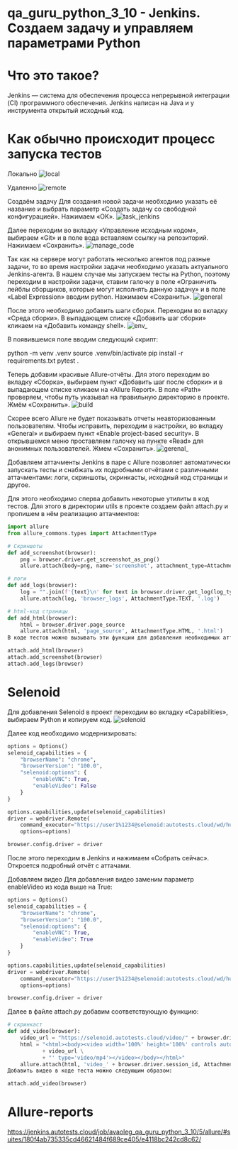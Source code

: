 # qa_guru_python_3_10 -  Jenkins. Создаем задачу и управляем параметрами Python


# Что это такое?
Jenkins — система для обеспечения процесса непрерывной интеграции (CI) программного обеспечения. Jenkins написан на Java и у инструмента открытый исходный код.


# Как обычно происходит процесс запуска тестов
Локально
![local](https://raw.githubusercontent.com/qa-guru/knowledge-base/main/img/les10/les10-1.png)

Удаленно
![remote](https://raw.githubusercontent.com/qa-guru/knowledge-base/main/img/les10/les10-2.png)

Создаём задачу
Для создания новой задачи необходимо указать её название и выбрать параметр «Создать задачу со свободной конфигурацией». Нажимаем «OK».
![task_jenkins](https://raw.githubusercontent.com/qa-guru/knowledge-base/main/img/python/les9/les9-1.png) 


Далее переходим во вкладку «Управление исходным кодом», выбираем «Git» и в поле вода вставляем ссылку на репозиторий. Нажимаем «Сохранить».
![manage_code](https://raw.githubusercontent.com/qa-guru/knowledge-base/main/img/python/les9/les9-2.png)


Так как на сервере могут работать несколько агентов под разные задачи, то во время настройки задачи необходимо указать актуального Jenkins-агента. В нашем случае мы запускаем тесты на Python, поэтому переходим в настройки задачи, ставим галочку в поле «Ограничить лейблы сборщиков, которые могут исполнять данную задачу» и в поле «Label Expression» вводим python. Нажимаем «Сохранить».
![general](https://raw.githubusercontent.com/qa-guru/knowledge-base/main/img/python/les9/les9-3.png)


После этого необходимо добавить шаги сборки. Переходим во вкладку «Среда сборки». В выпадающем списке «Добавить шаг сборки» кликаем на «Добавить команду shell».
![env_](https://raw.githubusercontent.com/qa-guru/knowledge-base/main/img/python/les9/les9-4.png)


В появившемся поле вводим следующий скрипт:

python -m venv .venv
source .venv/bin/activate
pip install -r requirements.txt
pytest .


Теперь добавим красивые Allure-отчёты. Для этого переходим во вкладку «Сборка», выбираем пункт «Добавить шаг после сборки» и в выпадающем списке кликаем на «Allure Report». В поле «Path» проверяем, чтобы путь указывал на правильную директорию в проекте. Жмём «Сохранить».
![build](https://raw.githubusercontent.com/qa-guru/knowledge-base/main/img/python/les9/les9-5.png) 


Скорее всего Allure не будет показывать отчеты неавторизованным пользователям. Чтобы исправить, переходим в настройки, во вкладку «General» и выбираем пункт «Enable project-based security». В открывшемся меню проставляем галочку на пункте «Read» для анонимных пользователей. Жмем «Сохранить».
![gerenal_](https://raw.githubusercontent.com/qa-guru/knowledge-base/main/img/python/les9/les9-6.png)


Добавляем аттачменты
Jenkins в паре с Allure позволяет автоматически запускать тесты и снабжать их подробными отчётами с различными аттачментами: логи, скриншоты, скринкасты, исходный код страницы и другое.

Для этого необходимо сперва добавить некоторые утилиты в код тестов. Для этого в директории utils в проекте создаем файл attach.py и пропишем в нём реализацию аттачментов:
```Python
import allure
from allure_commons.types import AttachmentType

# Скриншоты
def add_screenshot(browser):
    png = browser.driver.get_screenshot_as_png()
    allure.attach(body=png, name='screenshot', attachment_type=AttachmentType.PNG, extension='.png')

# логи
def add_logs(browser):
    log = "".join(f'{text}\n' for text in browser.driver.get_log(log_type='browser'))
    allure.attach(log, 'browser_logs', AttachmentType.TEXT, '.log')

# html-код страницы
def add_html(browser):
    html = browser.driver.page_source
    allure.attach(html, 'page_source', AttachmentType.HTML, '.html')
В коде тестов можно вызывать эти функции для добавления необходимых аттачей. К примеру:

attach.add_html(browser)
attach.add_screenshot(browser)
attach.add_logs(browser)
```

# Selenoid
Для добавления Selenoid в проект переходим во вкладку «Capabilities», выбираем Python и копируем код.
![selenoid](https://raw.githubusercontent.com/qa-guru/knowledge-base/main/img/python/les9/les9-7.png)


Далее код необходимо модернизировать:
```Python
options = Options()
selenoid_capabilities = {
    "browserName": "chrome",
    "browserVersion": "100.0",
    "selenoid:options": {
        "enableVNC": True,
        "enableVideo": False
    }
}

options.capabilities,update(selenoid_capabilities)
driver = webdriver.Remote(
    command_executor="https://user1%1234@selenoid:autotests.cloud/wd/hub",
    options=options)

browser.config.driver = driver
```

После этого переходим в Jenkins и нажимаем «Собрать сейчас». Откроется подробный отчёт с аттачами.

Добавляем видео
Для добавления видео заменим параметр enableVideo из кода выше на True:

```Python
options = Options()
selenoid_capabilities = {
    "browserName": "chrome",
    "browserVersion": "100.0",
    "selenoid:options": {
        "enableVNC": True,
        "enableVideo": True
    }
}

options.capabilities,update(selenoid_capabilities)
driver = webdriver.Remote(
    command_executor="https://user1%1234@selenoid:autotests.cloud/wd/hub",
    options=options)

browser.config.driver = driver
```

Далее в файле attach.py добавим соответствующую функцию:

```Python
# скринкаст
def add_video(browser):
    video_url = "https://selenoid.autotests.cloud/video/" + browser.driver.session_id + ".mp4"
    html = "<html><body><video width='100%' height='100%' controls autoplay><source src='" \
           + video_url \
           + "' type='video/mp4'></video></body></html>"
    allure.attach(html, 'video_' + browser.driver.session_id, AttachmentType.HTML, '.html')
Добавить видео в коде теста можно следующим образом:

attach.add_video(browser)
```

# Allure-reports 
https://jenkins.autotests.cloud/job/avaoleg_qa_guru_python_3_10/5/allure/#suites/180f4ab735335cd46621484f689ce405/e4118bc242cd8c62/
